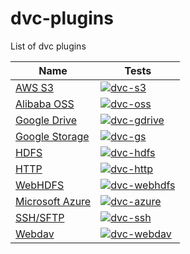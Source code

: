 # dvc-plugins
List of dvc plugins

| Name                                                      | Tests                                                                                                                                 |
|-----------------------------------------------------------|---------------------------------------------------------------------------------------------------------------------------------------|
| [AWS S3](https://github.com/iterative/dvc-s3)             |[![dvc-s3](https://github.com/iterative/dvc-s3/workflows/Tests/badge.svg)](https://github.com/iterative/dvc-s3/actions)                |
| [Alibaba OSS](https://github.com/iterative/dvc-oss)       |[![dvc-oss](https://github.com/iterative/dvc-oss/workflows/Tests/badge.svg)](https://github.com/iterative/dvc-oss/actions)             |
| [Google Drive](https://github.com/iterative/dvc-gdrive)   |[![dvc-gdrive](https://github.com/iterative/dvc-gdrive/workflows/Tests/badge.svg)](https://github.com/iterative/dvc-gdrive/actions)    |
| [Google Storage](https://github.com/iterative/dvc-gs)     |[![dvc-gs](https://github.com/iterative/dvc-gs/workflows/Tests/badge.svg)](https://github.com/iterative/dvc-gs/actions)                |
| [HDFS](https://github.com/iterative/dvc-hdfs)             |[![dvc-hdfs](https://github.com/iterative/dvc-hdfs/workflows/Tests/badge.svg)](https://github.com/iterative/dvc-hdfs/actions)          |
| [HTTP](https://github.com/iterative/dvc-http)             |[![dvc-http](https://github.com/iterative/dvc-http/workflows/Tests/badge.svg)](https://github.com/iterative/dvc-http/actions)          |
| [WebHDFS](https://github.com/iterative/dvc-webhdfs)       |[![dvc-webhdfs](https://github.com/iterative/dvc-webhdfs/workflows/Tests/badge.svg)](https://github.com/iterative/dvc-webhdfs/actions) |
| [Microsoft Azure](https://github.com/iterative/dvc-azure) |[![dvc-azure](https://github.com/iterative/dvc-azure/workflows/Tests/badge.svg)](https://github.com/iterative/dvc-azure/actions)       |
| [SSH/SFTP](https://github.com/iterative/dvc-ssh)          |[![dvc-ssh](https://github.com/iterative/dvc-ssh/workflows/Tests/badge.svg)](https://github.com/iterative/dvc-ssh/actions)             |
| [Webdav](https://github.com/iterative/dvc-webdav)         |[![dvc-webdav](https://github.com/iterative/dvc-webdav/workflows/Tests/badge.svg)](https://github.com/iterative/dvc-webdav/actions)    |
